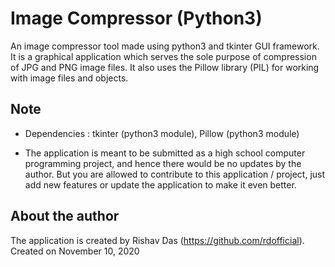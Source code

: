 # Image Compressor (Python3)

An image compressor tool made using python3 and tkinter GUI framework. It is a graphical application which serves the sole purpose of compression of JPG and PNG image files. It also uses the Pillow library (PIL) for working with image files and objects.

## Note

* Dependencies : tkinter (python3 module), Pillow (python3 module)

* The application is meant to be submitted as a high school computer programming project, and hence there would be no updates by the author. But you are allowed to contribute to this application / project, just add new features or update the application to make it even better.

## About the author

The application is created by  Rishav Das (https://github.com/rdofficial). Created on November 10, 2020
